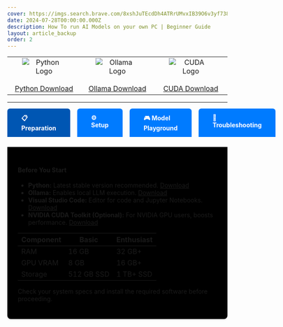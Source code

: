 ```yaml
---
cover: https://imgs.search.brave.com/8xshJuTEcdDh4ATRrUMvxIB39O6v3yf7382wqSkPcWg/rs:fit:860:0:0:0/g:ce/aHR0cHM6Ly9jZG4u/YnJhbmRmZXRjaC5p/by9pZHJSRG1aMl9G/L3cvMTgwL2gvMTgw/L3RoZW1lL2xpZ2h0/L2xvZ28ucG5nP2M9/MWJ4aWQ2NE11cDdh/Y3pld1NBWU1YJnQ9/MTc0Nzc0NDA3MTE3/OA
date: 2024-07-28T00:00:00.000Z
description: How To run AI Models on your own PC | Beginner Guide
layout: article_backup
order: 2
---
```



<table>
    <tr>
        <td align="center" style="width: 180px;">
            <img src="https://www.python.org/static/community_logos/python-logo.png" alt="Python Logo" style="max-width: 100px; max-height: 80px; display: block; margin: 0 auto;">
            <br>
            <a href="https://www.python.org/downloads/">Python Download</a>
        </td>
        <td align="center" style="width: 180px;">
            <img src="https://imgs.search.brave.com/8xshJuTEcdDh4ATRrUMvxIB39O6v3yf7382wqSkPcWg/rs:fit:860:0:0:0/g:ce/aHR0cHM6Ly9jZG4u/YnJhbmRmZXRjaC5p/by9pZHJSRG1aMl9G/L3cvMTgwL2gvMTgw/L3RoZW1lL2xpZ2h0/L2xvZ28ucG5nP2M9/MWJ4aWQ2NE11cDdh/Y3pld1NBWU1YJnQ9/MTc0Nzc0NDA3MTE3/OA" alt="Ollama Logo" style="max-width: 100px; max-height: 80px; display: block; margin: 0 auto;">
            <br>
            <a href="https://ollama.com/download">Ollama Download</a>
        </td>
        <td align="center" style="width: 180px;">
            <img src="https://imgs.search.brave.com/zLvtdX6w_dNUl6wAzFN-0BCdZQrJu7VkSySkbESjtsc/rs:fit:860:0:0:0/g:ce/aHR0cHM6Ly91cGxv/YWQud2lraW1lZGlh/Lm9yZy93aWtpcGVk/aWEvY29tbW9ucy9i/L2I5L052aWRpYV9D/VURBX0xvZ28uanBn" alt="CUDA Logo" style="max-width: 100px; max-height: 80px; display: block; margin: 0 auto;">
            <br>
            <a href="https://developer.nvidia.com/cuda-downloads?target_os=Windows">CUDA Download</a>
        </td>
    </tr>
</table>

---

<style>
.ollama-navbar {
    display: flex;
    gap: 16px;
    margin-bottom: 24px;
}
.ollama-navbar-btn {
    background: #007bff;
    color: white;
    border: none;
    border-radius: 6px 6px 0 0;
    padding: 12px 32px;
    font-size: 1em;
    font-weight: bold;
    cursor: pointer;
    transition: background 0.2s;
    outline: none;
}
.ollama-navbar-btn.active,
.ollama-navbar-btn:hover {
    background: #0056b3;
}
.ollama-navbar-content {
    background: #000000ff;
    border-radius: 0 0 8px 8px;
    box-shadow: 0 2px 4px rgba(0,0,0,0.08);
    padding: 24px;
    margin-top: -2px;
    border-top: 1px solid #ddd;
}
</style>


<div class="ollama-navbar-tabs">
<input type="radio" name="ollama-tab" id="ollama-tab-0" class="ollama-tab-radio" checked>
<input type="radio" name="ollama-tab" id="ollama-tab-1" class="ollama-tab-radio">
<input type="radio" name="ollama-tab" id="ollama-tab-2" class="ollama-tab-radio">
<input type="radio" name="ollama-tab" id="ollama-tab-3" class="ollama-tab-radio">
<div class="ollama-navbar">
    <label class="ollama-navbar-btn" for="ollama-tab-0">📋 Preparation</label>
    <label class="ollama-navbar-btn" for="ollama-tab-1">⚙️ Setup</label>
    <label class="ollama-navbar-btn" for="ollama-tab-2">🎮 Model Playground</label>
    <label class="ollama-navbar-btn" for="ollama-tab-3">🔧 Troubleshooting</label>
</div>
<div class="ollama-navbar-content ollama-content-0">
    <h4>Before You Start</h4>
    <ul>
        <li><strong>Python:</strong> Latest stable version recommended. <a href="https://www.python.org/downloads/">Download</a></li>
        <li><strong>Ollama:</strong> Enables local LLM execution. <a href="https://ollama.com/download">Download</a></li>
        <li><strong>Visual Studio Code:</strong> Editor for code and Jupyter Notebooks. <a href="https://code.visualstudio.com/download">Download</a></li>
        <li><strong>NVIDIA CUDA Toolkit (Optional):</strong> For NVIDIA GPU users, boosts performance. <a href="https://developer.nvidia.com/cuda-downloads">Download</a></li>
    </ul>
    <table>
        <thead>
            <tr>
                <th>Component</th>
                <th>Basic</th>
                <th>Enthusiast</th>
            </tr>
        </thead>
        <tbody>
            <tr>
                <td>RAM</td>
                <td>16 GB</td>
                <td>32 GB+</td>
            </tr>
            <tr>
                <td>GPU VRAM</td>
                <td>8 GB</td>
                <td>16 GB+</td>
            </tr>
            <tr>
                <td>Storage</td>
                <td>512 GB SSD</td>
                <td>1 TB+ SSD</td>
            </tr>
        </tbody>
    </table>
    <p>Check your system specs and install the required software before proceeding.</p>
</div>
<div class="ollama-navbar-content ollama-content-1">
    <h4>Installation Process</h4>
    <ol>
        <li>Install VS Code extensions: <strong>Python</strong> and <strong>Jupyter</strong> (Ctrl+Shift+X in VS Code).</li>
        <li>Create a virtual Python environment: Open folder in VS Code, use <code>Python: Create Environment</code> (Ctrl+Shift+P), select <code>Venv</code>.</li>
        <li>Install Jupyter kernel: Open terminal, run <code>pip install ipykernel</code> in your virtual environment.</li>
    </ol>
    <p>Start Ollama after installation and check if the service is running. Make sure Python and CUDA are set up correctly for optimal AI model performance. Configure your environment variables and test the installation.</p>
</div>
<div class="ollama-navbar-content ollama-content-2">
    <h4>Testing and Experimentation</h4>
    <p>Compare model requirements:</p>
    <ul>
        <li><strong>gemma3:1b</strong> – 815 MB, 4 GB RAM, Multimodal/Chat</li>
        <li><strong>mistral:7b</strong> – 4.1 GB, 8 GB RAM, Fast Chat</li>
        <li><strong>llama2:7b</strong> – 3.8 GB, 8 GB RAM, General Chat</li>
        <li><strong>codellama:7b</strong> – 3.8 GB, 8 GB RAM, Code Generation</li>
        <li><strong>deepseek-coder:33b</strong> – 18 GB, 22 GB RAM, Complex Coding</li>
        <li><strong>llama3.1:70b</strong> – 40 GB, 48 GB RAM, Advanced Reasoning</li>
    </ul>
    <ol>
        <li>Start Ollama server in a separate terminal: <code>ollama serve</code></li>
        <li>Download a model: <code>ollama pull gemma3:1b</code></li>
        <li>Run in Jupyter Notebook (VS Code):</li>

        # Ensure Ollama server is running!
        model_name = 'gemma3:1b'

        try:
            ollama.list()
            print("Ollama Server reachable.")

            response = ollama.chat(
                model=model_name,
                messages=[
                    {
                        'role': 'user',
                        'content': 'Why is the sky blue? Explain simply.',
                    },
                ]
            )
            print("\nFull response:")
            print(response)
            # Robust: Zeige die Antwort, falls das Feld existiert
            if 'message' in response and isinstance(response['message'], dict) and 'content' in response['message']:
                print("\nModel response:")
                print(response['message']['content'])
            else:
                print("\nNo valid model response found in 'message' field.")
        except Exception as e:
            print(f"\nError: {e}")
            print("Make sure 'ollama serve' is running in a separate terminal.")
</ol>   
</div>
<div class="ollama-navbar-content ollama-content-3">
    <h4>Common Issues and Solutions</h4>
    <ul>
        <li><strong>ModuleNotFoundError: No module named 'ollama'</strong><br>
            Install <code>ollama</code> in your active virtual environment: <code>pip install ollama</code>.
        </li>
        <li><strong>Slow performance or high CPU usage</strong><br>
            Try smaller models (e.g., <code>gemma3:1b</code>). For NVIDIA GPUs, ensure CUDA Toolkit is installed.
        </li>
        <li><strong>Connection to Ollama server failed</strong><br>
            Make sure <code>ollama serve</code> is running in a separate terminal. Check firewall settings for port 11434.
        </li>
        <li><strong>CUDA conflicts or GPU not detected</strong><br>
            Update NVIDIA drivers, check CUDA version with <code>nvidia-smi</code>, and restart your system if needed.
        </li>
    </ul>
    <p>Refer to documentation or forums for further help.</p>
</div>
</div>
<style>
.ollama-navbar-tabs {
  width: 100%;
}
.ollama-tab-radio {
  display: none;
}
.ollama-navbar-btn {
  /* ...bestehendes Styling... */
}
.ollama-navbar-content {
  display: none;
}
#ollama-tab-0:checked ~ .ollama-navbar .ollama-navbar-btn[for="ollama-tab-0"],
#ollama-tab-1:checked ~ .ollama-navbar .ollama-navbar-btn[for="ollama-tab-1"],
#ollama-tab-2:checked ~ .ollama-navbar .ollama-navbar-btn[for="ollama-tab-2"],
#ollama-tab-3:checked ~ .ollama-navbar .ollama-navbar-btn[for="ollama-tab-3"] {
  background: #0056b3;
}
#ollama-tab-0:checked ~ .ollama-content-0,
#ollama-tab-1:checked ~ .ollama-content-1,
#ollama-tab-2:checked ~ .ollama-content-2,
#ollama-tab-3:checked ~ .ollama-content-3 {
  display: block;
}
</style>

